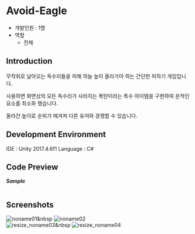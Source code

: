 # Avoid-Eagle
- 개발인원 : 1명
- 역할
  - 전체
  
## Introduction
무작위로 날아오는 독수리들을 피해 하늘 높이 올라가야 하는 간단한 피하기 게임입니다. 

사용하면 화면상의 모든 독수리가 사라지는 폭탄이라는 특수 아이템을 구현하여 운적인 요소를 최소화 했습니다. 

올라간 높이로 순위가 매겨져 다른 유저와 경쟁할 수 있습니다.

## Development Environment
IDE : Unity 2017.4.6f1
Language : C#

## Code Preview
***Sample***
```C#
```

## Screenshots
![noname01](https://user-images.githubusercontent.com/45503931/56436872-581a6300-6318-11e9-93fe-dc5faa74b1ff.png)&nbsp
![noname02](https://user-images.githubusercontent.com/45503931/56436873-581a6300-6318-11e9-9cf7-38b635601f86.png)<br>
![resize_noname03](https://user-images.githubusercontent.com/45503931/56436868-5781cc80-6318-11e9-9f4a-8b4b65c6c3ac.png)&nbsp
![resize_noname04](https://user-images.githubusercontent.com/45503931/56436870-581a6300-6318-11e9-89f8-1d0591f501f2.png)
